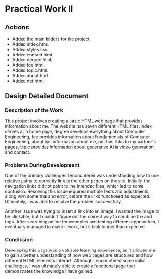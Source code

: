 # Practical Work II

## Actions
- Added the main folders for the project.
- Added index.html.
- Added styles.css.
- Added contact.html.
- Added degree.html.
- Added fce.html.
- Added topic.html.
- Added about.html.
- Added net.html.

## Design Detailed Document
### Description of the Work
This project involves creating a basic HTML web page that provides information about me. The website has seven different HTML files: index serves as a home page, degree develops everything about Computer Engineering, fce provides information about Fundamentals of Computer Engineering, about has information about me, net has links to my partner's pages, topic provides information about generative AI in video generation and contact.


### Problems During Development
One of the primary challenges I encountered was understanding how to use relative paths to correctly link to the other pages on the site. Initially, the navigation links did not point to the intended files, which led to some confusion. Resolving this issue required multiple tests and adjustments, along with some trial and error, before the links functioned as expected. Ultimately, I was able to resolve the problem successfully.

Another issue was trying to insert a link into an image. I wanted the image to be clickable, but I couldn’t figure out the correct way to combine the <a> and <img> tags. After searching online for examples and testing different approaches, I eventually managed to make it work, but it took longer than expected.

### Conclusion
Developing this page was a valuable learning experience, as it allowed me to gain a better understanding of how web pages are structured and how different HTML elements interact. Although I encountered some initial challenges, I was ultimately able to create a functional page that demonstrates the knowledge I have gained.
